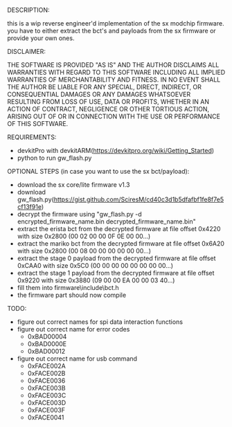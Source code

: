DESCRIPTION:

this is a wip reverse engineer'd implementation of the sx modchip firmware.
you have to either extract the bct's and payloads from the sx firmware or provide your own ones.


DISCLAIMER:

THE SOFTWARE IS PROVIDED "AS IS" AND THE AUTHOR DISCLAIMS ALL WARRANTIES
WITH REGARD TO THIS SOFTWARE INCLUDING ALL IMPLIED WARRANTIES OF
MERCHANTABILITY AND FITNESS. IN NO EVENT SHALL THE AUTHOR BE LIABLE FOR
ANY SPECIAL, DIRECT, INDIRECT, OR CONSEQUENTIAL DAMAGES OR ANY DAMAGES
WHATSOEVER RESULTING FROM LOSS OF USE, DATA OR PROFITS, WHETHER IN AN
ACTION OF CONTRACT, NEGLIGENCE OR OTHER TORTIOUS ACTION, ARISING OUT OF
OR IN CONNECTION WITH THE USE OR PERFORMANCE OF THIS SOFTWARE.


REQUIREMENTS:

- devkitPro with devkitARM(https://devkitpro.org/wiki/Getting_Started)
- python to run gw_flash.py


OPTIONAL STEPS (in case you want to use the sx bct/payload):

- download the sx core/lite firmware v1.3
- download gw_flash.py(https://gist.github.com/SciresM/cd40c3d1b5dfafbf1fe8f7e5cf13f91e)
- decrypt the firmware using "gw_flash.py -d encrypted_firmware_name.bin decrypted_firmware_name.bin"
- extract the erista bct from the decrypted firmware at file offset 0x4220 with size 0x2800 (00 02 00 00 0F 0E 00 00...)
- extract the mariko bct from the decrypted firmware at file offset 0x6A20 with size 0x2800 (00 08 00 00 00 00 00 00...)
- extract the stage 0 payload from the decrypted firmware at file offset 0xCAA0 with size 0x5C0 (00 00 00 00 00 00 00 00...)
- extract the stage 1 payload from the decrypted firmware at file offset 0x9220 with size 0x3880 (09 00 00 EA 00 00 03 40...)
- fill them into firmware\include\bct.h
- the firmware part should now compile


TODO:

- figure out correct names for spi data interaction functions
- figure out correct name for error codes
  - 0xBAD00004
  - 0xBAD0000E
  - 0xBAD00012
- figure out correct name for usb command 
  - 0xFACE002A
  - 0xFACE002B
  - 0xFACE0036
  - 0xFACE003B
  - 0xFACE003C
  - 0xFACE003D
  - 0xFACE003F
  - 0xFACE0041
